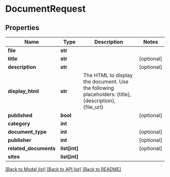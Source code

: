 # DocumentRequest

## Properties
Name | Type | Description | Notes
------------ | ------------- | ------------- | -------------
**file** | **str** |  | 
**title** | **str** |  | [optional] 
**description** | **str** |  | [optional] 
**display_html** | **str** | The HTML to display the document. Use the following placeholders: {title}, {description}, {file_url} | 
**published** | **bool** |  | [optional] 
**category** | **int** |  | 
**document_type** | **int** |  | [optional] 
**publisher** | **int** |  | [optional] 
**related_documents** | **list[int]** |  | [optional] 
**sites** | **list[int]** |  | 

[[Back to Model list]](../README.md#documentation-for-models) [[Back to API list]](../README.md#documentation-for-api-endpoints) [[Back to README]](../README.md)

